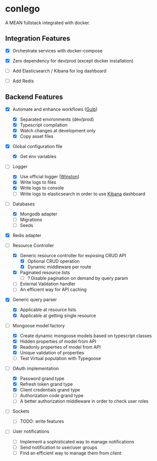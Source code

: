 # conlego
A MEAN fullstack integrated with docker.

## Integration Features

- [x] Orchestrate services with docker-compose
- [x] Zero dependency for dev/prod (except docker installation)
- [ ] Add Elasticsearch / Kibana for log dashboard
- [ ] Add Redis



## Backend Features

- [x] Automate and enhance workflows ([Gulp](https://gulpjs.com/))
  - [x] Separated environments (dev/prod)
  - [x] Typescript compilation
  - [x] Watch changes at development only
  - [x] Copy asset files

- [x] Global configuration file
  - [x] Get env variables

- [ ] Logger
  - [x] Use official logger ([Winston](https://github.com/winstonjs/winston))
  - [x] Write logs to files
  - [x] Write logs to console
  - [ ] Write logs to elasticsearch in order to use [Kibana](https://www.elastic.co/products/kibana) dashboard

- [ ] Databases
  - [x] Mongodb adapter
  - [ ] Migrations
  - [ ] Seeds
  
- [x] Redis adapter

- [ ] Resource Controller
  - [x] Generic resource controller for exposing CRUD API
    - [x] Optional CRUD operation
    - [x] Dynamic middleware per route
  - [x] Paginated resource lists
    - [ ] ? Disable pagination on demand by query param
  - [ ] External Validation handler
  - [ ] An efficient way for API caching

- [x] Generic query parser
  - [x] Applicable at resource lists
  - [x] Applicable at getting single resource

- [ ] Mongoose model factory
  - [x] Create dynamic mongoose models based on typescript classes
  - [x] Hidden properties of model from API
  - [x] Readonly properties of model from API
  - [x] Unique validation of properties
  - [ ] Test Virtual population with Typegoose

- [ ] OAuth implementation
  - [x] Password grand type
  - [x] Refresh token grand type
  - [x] Client credentials grand type
  - [ ] Authorization code grand type
  - [ ] A better authorization middleware in order to check user roles

- [ ] Sockets
  - [ ] TODO: write features

- [ ] User notifications
  - [ ] Implement a sophisticated way to manage notifications
  - [ ] Send notification to user/user groups
  - [ ] Find an efficient way to manage them from client
